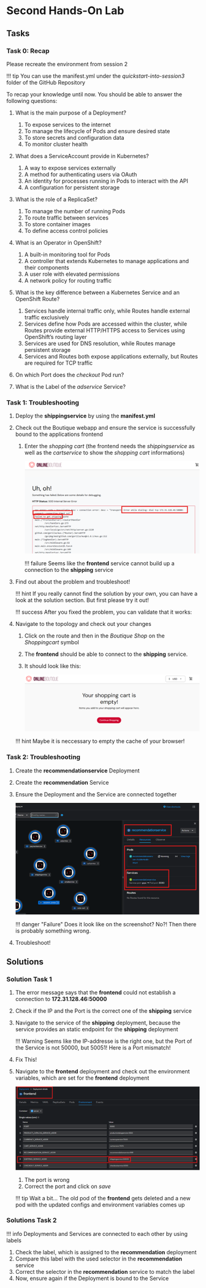# Second Hands-On Lab

## Tasks

### Task 0: Recap 

Please recreate the environment from session 2

!!! tip
    You can use the manifest.yml under the *quickstart-into-session3* folder of the GitHub Repository

To recap your knowledge until now. You should be able to answer the following questions: 

1. What is the main purpose of a Deployment?
    1. To expose services to the internet
    2. To manage the lifecycle of Pods and ensure desired state
    3. To store secrets and configuration data
    4. To monitor cluster health

2. What does a ServiceAccount provide in Kubernetes?
    1. A way to expose services externally
    2. A method for authenticating users via OAuth
    3. An identity for processes running in Pods to interact with the API
    4. A configuration for persistent storage

3. What is the role of a ReplicaSet?
    1. To manage the number of running Pods
    2. To route traffic between services
    3. To store container images
    4. To define access control policies

4. What is an Operator in OpenShift?
    1. A built-in monitoring tool for Pods
    2. A controller that extends Kubernetes to manage applications and their components
    3. A user role with elevated permissions
    4. A network policy for routing traffic

5. What is the key difference between a Kubernetes Service and an OpenShift Route?
    1. Services handle internal traffic only, while Routes handle external traffic exclusively
    2. Services define how Pods are accessed within the cluster, while Routes provide external HTTP/HTTPS access to Services using OpenShift’s routing layer
    3. Services are used for DNS resolution, while Routes manage persistent storage
    4. Services and Routes both expose applications externally, but Routes are required for TCP traffic

6. On which Port does the *checkout* Pod run? 

7. What is the Label of the *adservice* Service?


### Task 1: Troubleshooting 

1. Deploy the **shippingservice** by using the **manifest.yml** 
2. Check out the Boutique webapp and ensure the service is successfully bound to the applications frontend
    1. Enter the *shopping cart* (the frontend needs the *shippingservice* as well as the *cartservice* to show the *shopping cart* informations)

        ![Failed Shoppingcart](images/session2/failed_shipping.png)

        !!! failure
            Seems like the **frontend** service cannot build up a connection to the **shipping** service

3. Find out about the problem and troubleshoot! 

    !!! hint
        If you really cannot find the solution by your own, you can have a look at the solution section. But first please try it out!

    !!! success
        After you fixed the problem, you can validate that it works: 

4. Navigate to the topology and check out your changes

    1. Click on the route and then in the *Boutique Shop* on the *Shoppingcart* symbol
    2. The **frontend** should be able to connect to the **shipping** service. 
    3. It should look like this: 

        ![Empty Shoppingcard](images/session2/empty_shoppingcard.png)

    !!! hint
        Maybe it is neccessary to empty the cache of your browser!


### Task 2: Troubleshooting 

1. Create the **recommendationservice** Deployment
2. Create the **recommendation** Service
3. Ensure the Deployment and the Service are connected together 

    ![Recommendationservice](images/session2/recommendationservice.png)

    !!! danger "Failure"
        Does it look like on the screenshot? No?! Then there is probably something wrong.

4. Troubleshoot!


## Solutions

### Solution Task 1

1. The error message says that the **frontend** could not establish a connection to **172.31.128.46:50000**
2. Check if the IP and the Port is the correct one of the **shipping** service
3. Navigate to the service of the **shipping** deployment, because the service provides an static endpoint for the **shipping** deployment

    !!! Warning 
        Seems like the IP-addresse is the right one, but the Port of the Service is not 50000, but 50051! Here is a Port mismatch!

4. Fix This!
5. Navigate to the **frontend** deployment and check out the environment variables, which are set for the **frontend** deployment

    ![Environment Variables](images/session2/deployment_env.png)

    1. The port is wrong
    2. Correct the port and click on *save* 

    !!! tip 
        Wait a bit... The old pod of the **frontend** gets deleted and a new pod with the updated configs and environment variables comes up

    
### Solutions Task 2

!!! info
    Deployments and Services are connected to each other by using labels 

1. Check the label, which is assigned to the **recommendation** deployment
2. Compare this label with the used selector in the **recommendation** service 
3. Correct the selector in the **recommendation** service to match the label
4. Now, ensure again if the Deployment is bound to the Service